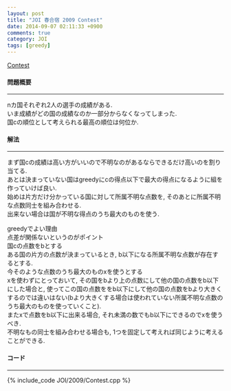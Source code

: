 ```yaml
---
layout: post
title: "JOI 春合宿 2009 Contest"
date: 2014-09-07 02:11:33 +0900
comments: true
category: JOI
tags: [greedy]
---
```


[Contest](http://joisc2009.contest.atcoder.jp/tasks/joisc2009_contest)

#### 問題概要

****

nカ国それぞれ2人の選手の成績がある.  
いま成績がどの国の成績なのか一部分からなくなってしまった.  
国cの順位として考えられる最高の順位は何位か.  


#### 解法

****

まず国cの成績は高い方がいいので不明なのがあるならできるだけ高いのを割り当てる.  
あとは決まっていない国はgreedyにcの得点以下で最大の得点になるように組を作っていけば良い.  
始めは片方だけ分かっている国に対して所属不明な点数を, そのあとに所属不明な点数同士を組み合わせる.  
出来ない場合は国が不明な得点のうち最大のものを使う.  
  
greedyでよい理由  
点差が関係ないというのがポイント  
国cの点数をbとする  
ある国の片方の点数が決まっているとき, b以下になる所属不明な点数が存在するとする.  
今そのような点数のうち最大のものxを使うとする  
xを使わずにとっておいて, その国をbより上の点数にして他の国の点数をb以下にした場合と, 使ってこの国の点数ををb以下にして他の国の点数をbより大きくするのでは違いはない(bより大きくする場合は使われていない所属不明な点数のうち最大のものを使っていくこと).  
またxで点数をb以下に出来る場合, それ未満の数でもb以下にできるのでxを使うべき.  
不明なもの同士を組み合わせる場合も, 1つを固定して考えれば同じように考えることができる.  

#### コード

****

{% include_code JOI/2009/Contest.cpp %}

